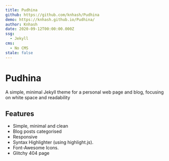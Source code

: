 ```yaml
---
title: Pudhina
github: https://github.com/knhash/Pudhina
demo: https://knhash.github.io/Pudhina/
author: Knhash
date: 2020-09-12T00:00:00.000Z
ssg:
  - Jekyll
cms:
  - No CMS
stale: false
---
```


# Pudhina

A simple, minimal Jekyll theme for a personal web page and blog, focusing on white space and readability

## Features

* Simple, minimal and clean
* Blog posts categorised
* Responsive
* Syntax Highlighter (using highlight.js).
* Font-Awesome Icons.
* Glitchy 404 page
